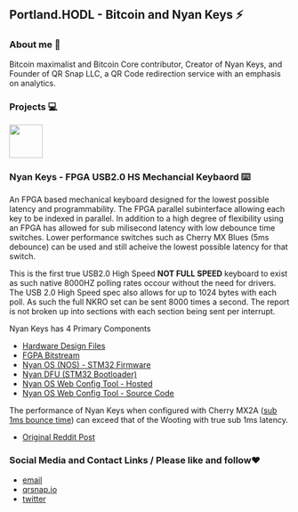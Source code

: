 ## Portland.HODL - Bitcoin and Nyan Keys ⚡

### About me 👋
Bitcoin maximalist and Bitcoin Core contributor, Creator of Nyan Keys, and Founder of QR Snap LLC, a QR Code redirection service with an emphasis on analytics.

### Projects 💻
<div align="left">
 <img src="https://github.com/russeree/nyan-keys-stm32-firmware/raw/master/assets/images/icon_square.png" width="60" height="60">
</div>

### Nyan Keys - FPGA USB2.0 HS Mechancial Keybaord ⌨️
An FPGA based mechanical keyboard designed for the lowest possible latency and programmability. The FPGA parallel subinterface allowing each key to be indexed in parallel. In addition to a high degree of flexibility using an FPGA has allowed for sub milisecond latency with low debounce time switches. Lower performance switches such as Cherry MX Blues (5ms debounce) can be used and still acheive the lowest possible latency for that switch.

This is the first true USB2.0 High Speed __NOT FULL SPEED__ keyboard to exist as such native 8000HZ polling rates occour without the need for drivers. The USB 2.0 High Speed spec also allows for up to 1024 bytes with each poll. As such the full NKRO set can be sent 8000 times a second. The report is not broken up into sections with each section being sent per interrupt. 

Nyan Keys has 4 Primary Components
 - [Hardware Design Files](https://github.com/russeree/nyan-keys-hardware)
 - [FGPA Bitstream](https://github.com/russeree/nyan-keys-ice40hx4k-bitstream)
 - [Nyan OS (NOS) - STM32 Firmware](https://github.com/russeree/nyan-keys-stm32-firmware)
 - [Nyan DFU (STM32 Bootloader)](https://github.com/russeree/nyan-keys-dfu-bootloader)
 - [Nyan OS Web Config Tool - Hosted](https://portlandhodl.github.io/)
 - [Nyan OS Web Config Tool - Source Code](https://github.com/russeree/nyan-keys-gui)
 
The performance of Nyan Keys when configured with Cherry MX2A ([sub 1ms bounce time](https://www.cherry-world.com/company/press/article/cherry-mx2a-exceeding-expectations)) can exceed that of the Wooting with true sub 1ms latency. 
 - [Original Reddit Post](https://www.reddit.com/r/FPGA/comments/17rt1rc/a_little_side_project_of_mine_fpga_based)

### Social Media and Contact Links / Please like and follow❤️
* [email](mailto:admin@qrsnap.io)
* [qrsnap.io](https://qrsnap.io)
* [twitter](https://twitter.com/PortlandHodl)
